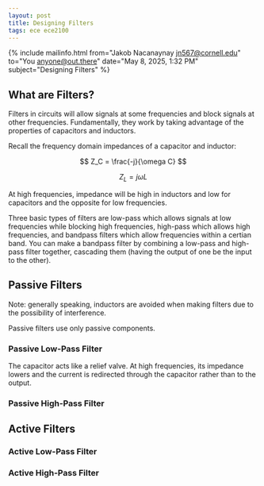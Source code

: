 ```yaml
---
layout: post
title: Designing Filters
tags: ece ece2100
---
```


{% include mailinfo.html from="Jakob Nacanaynay <jn567@cornell.edu>" to="You <anyone@out.there>" date="May 8, 2025, 1:32 PM" subject="Designing Filters" %}

## What are Filters?

Filters in circuits will allow signals at some frequencies and block signals at other frequencies. Fundamentally, they work by taking advantage of the properties of capacitors and inductors.

Recall the frequency domain impedances of a capacitor and inductor:

$$ Z_C = \frac{-j}{\omega C} $$

$$ Z_L = j \omega L $$

At high frequencies, impedance will be high in inductors and low for capacitors and the opposite for low frequencies.

Three basic types of filters are low-pass which allows signals at low frequencies while blocking high frequencies, high-pass which allows high frequencies, and bandpass filters which allow frequencies within a certian band. You can make a bandpass filter by combining a low-pass and high-pass filter together, cascading them (having the output of one be the input to the other).

## Passive Filters

Note: generally speaking, inductors are avoided when making filters due to the possibility of interference.

Passive filters use only passive components.

### Passive Low-Pass Filter 

The capacitor acts like a relief valve. At high frequencies, its impedance lowers and the current is redirected through the capacitor rather than to the output.

### Passive High-Pass Filter 

## Active Filters

### Active Low-Pass Filter

### Active High-Pass Filter

